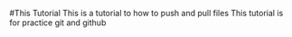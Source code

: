 #This Tutorial
This is a tutorial to how to push and pull files
This tutorial is for practice git and github
